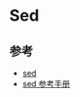 # Sed

## 参考

- [sed](http://coolshell.cn/articles/9104.html)
- [sed 参考手册](http://www.gnu.org/software/sed/manual/sed.html)